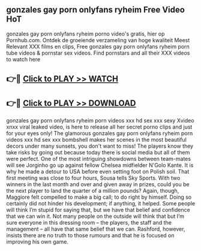 ## gonzales gay porn onlyfans ryheim Free Video HoT 

gonzales gay porn onlyfans ryheim porno video's gratis, hier op Pornhub.com. Ontdek de groeiende verzameling van hoge kwaliteit Meest Relevant XXX films en clips,
Free gonzales gay porn onlyfans ryheim porn tube videos & pornstar sex videos. Find pornstars and all their XXX videos to watch here


## 👉🔴 [Click to PLAY >> WATCH](http://us.freeplayer.one?title=gonzales_gay_porn_onlyfans_ryheim&ref=16D)

## 👉🔴 [Click to PLAY >> DOWNLOAD](http://us.freeplayer.one?title=gonzales_gay_porn_onlyfans_ryheim&ref=16D)


gonzales gay porn onlyfans ryheim porn videos xxx hd sex xxx sexy Xvideo xnxx viral leaked video, is here to release all her secret porno clips and just for your eyes only! The glamorous gonzales gay porn onlyfans ryheim porn videos xxx hd sex xxx bombshell makes her scenes in the most beautiful decors under many sunsets, you don't want to miss! The players know they take risks by going out because today there is social media but all of them were perfect. One of the most intriguing showdowns between team-mates will see Jorginho go up against fellow Chelsea midfielder N'Golo Kante. It is why he made a detour to USA before even setting foot on Polish soil. That first meeting was close to four hours, Sousa tells Sky Sports. With two winners in the last month and over and given away in prizes, could you be the next player to land the quarter of a million pounds? Again, though, Maggiore felt compelled to make a big call; to do right by himself. Doing so certainly did not hinder his development; if anything, it helped. Some people will think I’m stupid for saying that, but we have that belief and confidence that we can win it. Not many people on the outside will think that but I’m sure everyone in this dressing room – the players, the staff and the management – all have that same belief that we can. Rashford, however, insists there are no truth to those rumours and that he is focused on improving his own game.